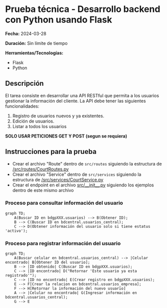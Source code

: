 # Prueba técnica - Desarrollo backend con Python usando Flask

**Fecha:** 2024-03-28

**Duración:** Sin límite de tiempo 

**Herramientas/Tecnologías:**

* Flask
* Python

## Descripción

El tarea consiste en desarrollar una API RESTful que permita a los usuarios gestionar la información del cliente. La API debe tener las siguientes funcionalidades:

1. Registro de usuarios nuevos y ya existentes.
2. Edición de usuarios.
3. Listar a todos los usuarios

**SOLO USAR PETICIONES GET Y POST (segun se requiera)**

## Instrucciones para la prueba

- Crear el archivo "Route" dentro de `src/routes` siguiendo la estructura de [/src/routes/CourtRoutes.py](../src/routes/CourtRoutes.py)
- Crear el archivo "Service" dentro de `src/services` siguiendo la estructura de [/src/services/CourtService.py](../src/services/CourtService.py)
- Crear el endpoint en el archivo [src/\_\_init\_\_.py](../src/__init__.py) siguiendo los ejemplos dentro de este mismo archivo

### Proceso para consultar información del usuario

```mermaid
graph TD;
    A(Buscar ID en bdgpXXX.usuarios) --> B(Obtener ID);
    B --> C(Buscar ID en bdcentral.usuarios_central);
    C --> D(Obtener información del usuario solo si tiene estatus 'activo');
```

### Proceso para registrar información del usuario

```mermaid
graph TD;
    A(Buscar celular en bdcentral.usuarios_central) --> |Celular encontrado| B[Obtener ID del usuario];
    B --> |ID obtenido| C(Buscar ID en bdgpXXX.usuarios);
    C --> |ID encontrado| D("Retornar 'Este usuario ya esta registrado'");
    C --> |ID no encontrado| E(Crear registro en bdgpXXX.usuarios);
    E --> F[Crear la relacion en bdcentral.usuarios_empresa];
    F --> H[Retornar la información del nuevo usuario]
    A --> |Celular no encontrado| G(Ingresar información en bdcentral.usuarios_central);
    G --> E

```
